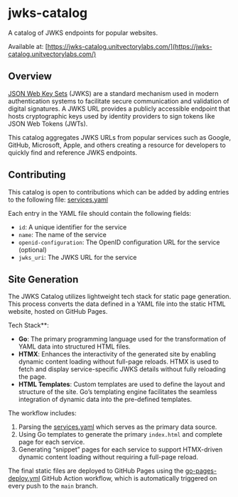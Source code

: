 # jwks-catalog

A catalog of JWKS endpoints for popular websites.

Available at: [https://jwks-catalog.unitvectorylabs.com/](https://jwks-catalog.unitvectorylabs.com/)

## Overview

[JSON Web Key Sets](https://datatracker.ietf.org/doc/html/rfc7517) (JWKS) are a standard mechanism used in modern authentication systems to facilitate secure communication and validation of digital signatures. A JWKS URL provides a publicly accessible endpoint that hosts cryptographic keys used by identity providers to sign tokens like JSON Web Tokens (JWTs).

This catalog aggregates JWKS URLs from popular services such as Google, GitHub, Microsoft, Apple, and others creating a resource for developers to quickly find and reference JWKS endpoints.

## Contributing

This catalog is open to contributions which can be added by adding entries to the following file: [services.yaml](https://github.com/UnitVectorY-Labs/jwks-catalog/blob/main/data/services.yaml)

Each entry in the YAML file should contain the following fields:

- `id`: A unique identifier for the service
- `name`: The name of the service
- `openid-configuration`: The OpenID configuration URL for the service (optional)
- `jwks_uri`: The JWKS URL for the service

## Site Generation

The JWKS Catalog utilizes lightweight tech stack for static page generation. This process converts the data defined in a YAML file into the static HTML website, hosted on GitHub Pages.

Tech Stack**:

- **Go**: The primary programming language used for the transformation of YAML data into structured HTML files.
- **HTMX**: Enhances the interactivity of the generated site by enabling dynamic content loading without full-page reloads. HTMX is used to fetch and display service-specific JWKS details without fully reloading the page.
- **HTML Templates**: Custom templates are used to define the layout and structure of the site. Go’s templating engine facilitates the seamless integration of dynamic data into the pre-defined templates.

The workflow includes:

1. Parsing the [services.yaml](https://github.com/UnitVectorY-Labs/jwks-catalog/blob/main/data/services.yaml) which serves as the primary data source.
2. Using Go templates to generate the primary `index.html` and complete page for each service.  
3. Generating “snippet” pages for each service to support HTMX-driven dynamic content loading without requiring a full-page reload.

The final static files are deployed to GitHub Pages using the [go-pages-deploy.yml](https://github.com/UnitVectorY-Labs/jwks-catalog/blob/main/.github/workflows/go-pages-deploy.yml) GitHub Action workflow, which is automatically triggered on every push to the `main` branch.
